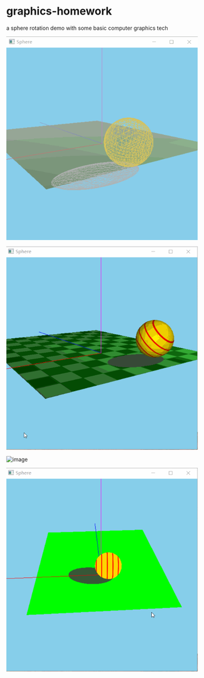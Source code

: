 # graphics-homework
a sphere rotation demo with some basic computer graphics tech

![image](https://github.com/QianMang/graphics-homework/blob/master/3.gif)


![image](https://github.com/QianMang/graphics-homework/blob/master/4.gif)


![image](https://github.com/QianMang/graphics-homework/blob/master/5.gif)


![image](https://github.com/QianMang/graphics-homework/blob/master/6.gif)